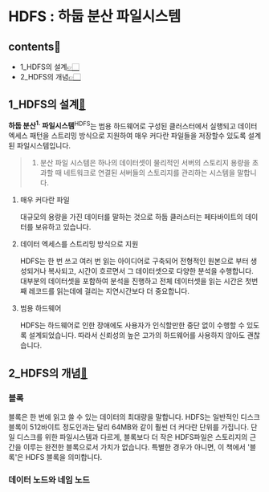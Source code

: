# HDFS : 하둡 분산 파일시스템

## contents📝<a id="contents"></a>

* 1_HDFS의 설계[👉🏻](#1)
* 2_HDFS의 개념[👉🏻](#2)

## 1_HDFS의 설계[📝](#contents)<a id="1"></a>

**하둡 분산<sup>1.</sup> 파일시스템**<sup>HDFS</sup>는 범용 하드웨어로 구성된 클러스터에서 실행되고 데이터 엑세스 패턴을 스트리밍 방식으로 지원하여 매우 커다란 파일들을 저장할수 있도록 설계된 파일시스템입니다.

> 1. 분산 파일 시스템은 하나의 데이터셋이 물리적인 서버의 스토리지 용량을 초과할 때 네트워크로 연결된 서버들의 스토리지를 관리하는 시스템을 말합니다.

1. 매우 커다란 파일

   대규모의 용량을 가진 데이터를 말하는 것으로 하둡 클러스터는 페타바이트의 데이터를 보유하고 있습니다.

2. 데이터 엑세스를 스트리밍 방식으로 지원

   HDFS는 한 번 쓰고 여러 번 읽는 아이디어로 구축되어 전형적인 원본으로 부터 생성되거나 복사되고, 시간이 흐르면서 그 데이터셋으로 다양한 분석을 수행합니다. 대부분의 데이터셋을 포함하여 분석을 진행하고 전체 데이터셋을 읽는 시간은 첫번째 레코드를 읽는데에 걸리는 지연시간보다 더 중요합니다. 

3. 범용 하드웨어

   HDFS는 하드웨어로 인한 장애에도 사용자가 인식할만한 중단 없이 수행할 수 있도록 설계되었습니다. 따라서 신뢰성의 높은 고가의 하드웨어를 사용하지 않아도 괜찮습니다.

## 2_HDFS의 개념[📝](#contents)<a id="2"></a>

### 블록

블록은 한 번에 읽고 쓸 수 있는 데이터의 최대량을 말합니다. HDFS는 일반적인 디스크 블록이 512바이트 정도인과는 달리 64MB와 같이 훨씬 더 커다란 단위를 가집니다. 단일 디스크를 위한 파일시스템과 다르게, 블록보다 더 작은 HDFS파일은 스토리지의 근간을 이루는 완전한 블록으로서 가치가 없습니다. 특별한 경우가 아니면, 이 책에서 '블록'은 HDFS 블록을 의미합니다. 



### 데이터 노드와 네임 노드

